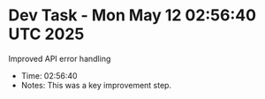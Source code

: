 # Dev Task - Mon May 12 02:56:40 UTC 2025
Improved API error handling
- Time: 02:56:40
- Notes: This was a key improvement step.
